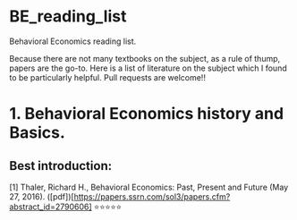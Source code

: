 # BE_reading_list

Behavioral Economics reading list.

Because there are not many textbooks on the subject, as a rule of thump, papers are the go-to. 
Here is a list of literature on the subject which I found to be particularly helpful. Pull requests are welcome!!

# 1. Behavioral Economics history and Basics.
## Best introduction:
[1] Thaler, Richard H., Behavioral Economics: Past, Present and Future (May 27, 2016). ([pdf])[https://papers.ssrn.com/sol3/papers.cfm?abstract_id=2790606] ⭐⭐⭐⭐⭐

